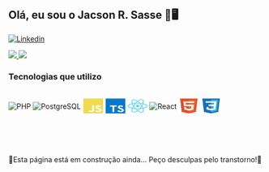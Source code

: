 ## Olá, eu sou o Jacson R. Sasse 🤙🖥️

[![Linkedin](https://img.shields.io/badge/LinkedIn-0077B5?style=for-the-badge&logo=linkedin&logoColor=white)](https://www.linkedin.com/in/jacson-rodrigo-sasse-1a9742143)

<div>
  <a href="https://github.com/jacsonrsasse">
    <img height="180em" src="https://github-readme-stats.vercel.app/api?username=jacsonrsasse&show_icons=true&theme=dark&include_all_commits=true&count_private=true&locale=pt-br&hide=contribs,stars"/>
    <img height="180em" src="https://github-readme-stats.vercel.app/api/top-langs/?username=jacsonrsasse&layout=compact&langs_count=7&theme=dark&locale=pt-br"/>
  </a>
</div>

### Tecnologias que utilizo
<div style="display: inline_block"><br>
  <img align="center" alt="PHP" height="30" width="40" src="https://cdn.jsdelivr.net/gh/devicons/devicon/icons/php/php-original.svg">
  <img align="center" alt="PostgreSQL" height="30" width="40" src="https://cdn.jsdelivr.net/gh/devicons/devicon/icons/postgresql/postgresql-original.svg">
  <img align="center" alt="Javascript" height="30" width="40" src="https://raw.githubusercontent.com/devicons/devicon/master/icons/javascript/javascript-plain.svg">
  <img align="center" alt="Typescript" height="30" width="40" src="https://raw.githubusercontent.com/devicons/devicon/master/icons/typescript/typescript-plain.svg">
  <img align="center" alt="React" height="30" width="40" src="https://raw.githubusercontent.com/devicons/devicon/master/icons/react/react-original.svg">
  <img align="center" alt="React" height="30" width="40" src="https://cdn.jsdelivr.net/gh/devicons/devicon/icons/nodejs/nodejs-original.svg">
  <img align="center" alt="HTML" height="30" width="40" src="https://raw.githubusercontent.com/devicons/devicon/master/icons/html5/html5-original.svg">
  <img align="center" alt="CSS" height="30" width="40" src="https://raw.githubusercontent.com/devicons/devicon/master/icons/css3/css3-original.svg">
</div>
<br/><br/><br/><br/>

<p>🔨Esta página está em construção ainda... Peço desculpas pelo transtorno!🔨</p>

<!--- https://github.com/anuraghazra/github-readme-stats >
